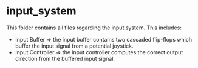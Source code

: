 # input_system

This folder contains all files regarding the input system.
This includes:
- Input Buffer =>
the input buffer contains two cascaded flip-flops which buffer the input signal from a potential joystick.
- Input Controller =>
the input controller computes the correct output direction from the buffered input signal.
